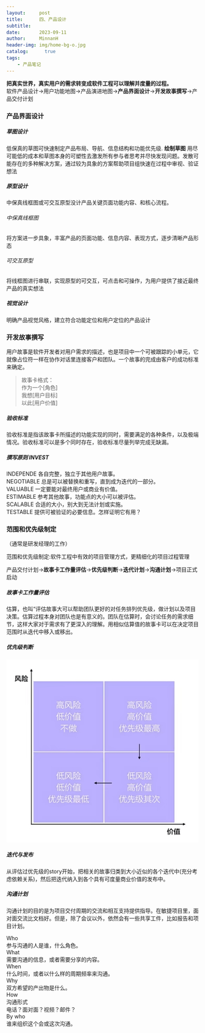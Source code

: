 ```yaml
---
layout:     post
title:      四、产品设计
subtitle:   
date:       2023-09-11
author:     MinnanH
header-img: img/home-bg-o.jpg
catalog: 	  true
tags:
    - 产品笔记
---
```


**把真实世界，真实用户的需求转变成软件工程可以理解并度量的过程。**  
软件产品设计->用户功能地图->产品演进地图->**产品界面设计**->**开发故事撰写**->产品交付计划

### 产品界面设计
##### 草图设计
低保真的草图可快速制定产品布局、导航、信息结构和功能优先级.
**绘制草图**
用尽可能低的成本和草图本身的可塑性去激发所有参与者思考并尽快发现问题。发散可能存在的多种解决方案，通过较为具象的方案帮助项目组快速在过程中审视、验证想法
##### 原型设计
中保真线框图或可交互原型没计产品关键页面功能内容、和核心流程。  
###### 中保真线框图
将方案进一步具象，丰富产品的页面功能、信息内容、表现方式，逐步清晰产品形态
###### 可交互原型
将线框图进行串联，实现原型的可交互，可点击和可操作，为用户提供了接近最终产品的真实想法
##### 视觉设计
明确产品视觉风格，建立符合功能定位和用户定位的产品设计

### 开发故事撰写
用户故事是软件开发者对用户需求的描述，也是项目中一个可被跟踪的小单元，它就像占位符一样在协作对话里连接客户和团队。一个故事的完成由客户的成功标准来确定。

>故事卡格式：  
作为一个[角色]  
我想[用户目标]  
以此[用户价值]  

##### 验收标准
验收标准是指该故事卡所描述的功能实现的同时，需要满足的各种条件，以及极端情况。验收标准可以是多个同时存在，验收标准尽量列举完成无缺漏。

##### 撰写原则 INVEST  
INDEPENDE 各自完整，独立于其他用户故事。  
NEGOTIABLE 总是可以被替换和重写，直到成为迭代的一部分。  
VALUABLE 一定要能对最终用户或商业有价值。  
ESTIMABLE 参考其他故事，功能点的大小可以被评估。  
SCALABLE 合适的大小，别大到无法计划或实施。  
TESTABLE 提供可被验证的必要信息。怎样证明它有用？  

### 范围和优先级制定
（通常是研发经理的工作）  

范围和优先级制定:软件工程中有效的项目管理方式，更精细化的项目过程管理  

产品交付计划->**故事卡工作量评估**->**优先级判断**->**迭代计划**->**沟通计划**->项目正式启动  

##### 故事卡工作量评估
估算，也叫“评估故事大可以帮助团队更好的对任务排列优先级，做计划以及项目决策。估算过程本身对团队也是有意义的。团队在估算时，会讨论任务的需求细节，这样大家对于需求有了更深入的理解。用相似估算值的故事卡可以在决定项目范围时从迭代中移入或移出。

##### 优先级判断
![优先级判断](/img-post/priority-judgement.png)

##### 迭代与发布
从评估过优先级的story开始，把相关的故事归类到大小近似的各个迭代中(充分考虑依赖关系)，然后把迭代纳入到各个具有可度量商业价值的发布中。

##### 沟通计划
沟通计划的目的是为项目交付周期的交流和相互支持提供指导。在敏捷项目里，面对面交流比文档好。但是，除了会议以外，依然会有一些共享工件，比如报告和项目计划。

Who  
参与沟通的人是谁，什么角色。  
What  
需要沟通的信息，或者需要分享的内容。  
When  
什么时间，或者以什么样的周期频率来沟通。  
Why  
双方希望的产出物是什么。  
How  
沟通形式  
电话？面对面？视频？邮件？  
By who  
谁来组织这个会或这次沟通。  
